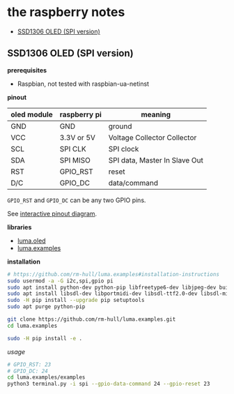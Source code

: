 # the raspberry notes


<!-- vim-markdown-toc Redcarpet -->

* [SSD1306 OLED (SPI version)](#ssd1306-oled-spi-version)

<!-- vim-markdown-toc -->

## SSD1306 OLED (SPI version)

__prerequisites__

- Raspbian, not tested with raspbian-ua-netinst

__pinout__

| oled module | raspberry pi | meaning                       |
| ---         | ---          | ---                           |
| GND         | GND          | ground                        |
| VCC         | 3.3V or 5V   | Voltage Collector Collector   |
| SCL         | SPI CLK      | SPI clock                     |
| SDA         | SPI MISO     | SPI data, Master In Slave Out |
| RST         | GPIO_RST     | reset                         |
| D/C         | GPIO_DC      | data/command                  |

`GPIO_RST` and `GPIO_DC` can be any two GPIO pins.

See [interactive pinout diagram](https://pinout.xyz).

__libraries__

- [luma.oled](http://github.com/rm-hull/luma.oled)
- [luma.examples](http://github.com/rm-hull/luma.examples)


__installation__

```sh
# https://github.com/rm-hull/luma.examples#installation-instructions
sudo usermod -a -G i2c,spi,gpio pi
sudo apt install python-dev python-pip libfreetype6-dev libjpeg-dev build-essential
sudo apt install libsdl-dev libportmidi-dev libsdl-ttf2.0-dev libsdl-mixer1.2-dev libsdl-image1.2-dev
sudo -H pip install --upgrade pip setuptools
sudo apt purge python-pip

git clone https://github.com/rm-hull/luma.examples.git
cd luma.examples

sudo -H pip install -e .
```

_usage_

```sh
# GPIO_RST: 23
# GPIO_DC: 24
cd luma.examples/examples
python3 terminal.py -i spi --gpio-data-command 24 --gpio-reset 23
```
